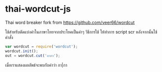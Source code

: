 thai-wordcut-js
===============
Thai word breaker
fork from https://github.com/veer66/wordcut

ใช้สำหรับตัดแบ่งคำในภาษาไทยจากประโยคเป็นคำๆ
วิธีการใช้ ให้ทำการ script scr หลังจากนั้นใช้คำสั่ง
```js
var wordcut = require('wordcut');
wordcut.init();
out = wordcut.cut('กากา');
```

เมื่อเราแสดงผลลัพธ์จะพบกับคำว่า  กา|กา
